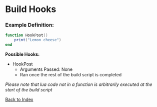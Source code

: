 # Build Hooks

### Example Definition:
```lua
function HookPost()
    print("Lemon cheese")
end
```

**Possible Hooks:**
- HookPost
    - Arguments Passed: None
    - Ran once the rest of the build script is completed

*Please note that lua code not in a function is arbitrarily executed at the start of the build script*

[Back to Index](https://github.com/kingdomkind/config-king/blob/main/docs/index.md)
